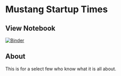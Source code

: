 # Mustang Startup Times

## View Notebook

[![Binder](https://mybinder.org/badge_logo.svg)](https://mybinder.org/v2/gh/SpinStabilized/mustang/HEAD)

## About

This is for a select few who know what it is all about.